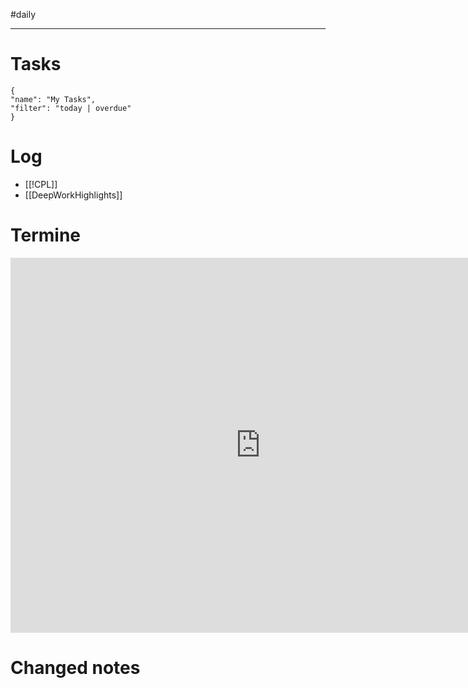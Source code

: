 #daily

---
# Tasks

```todoist
{
"name": "My Tasks",
"filter": "today | overdue"
}
```

# Log 
- [[!CPL]]
- [[DeepWorkHighlights]]

# Termine
<iframe src="https://pim.etesync.com/pim/events" style="border: 0" width="800" height="600" frameborder="0" scrolling="no"></iframe>

# Changed notes
